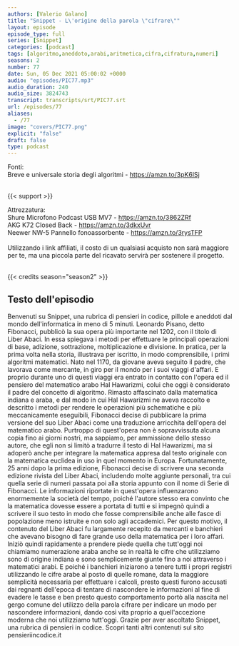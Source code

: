 ```yaml
---
authors: [Valerio Galano]
title: "Snippet - L\'origine della parola \"cifrare\""
layout: episode
episode_type: full
series: [Snippet]
categories: [podcast]
tags: [algoritmo,aneddoto,arabi,aritmetica,cifra,cifratura,numeri]
seasons: 2
number: 77
date: Sun, 05 Dec 2021 05:00:02 +0000
audio: "episodes/PIC77.mp3"
audio_duration: 240
audio_size: 3824743
transcript: transcripts/srt/PIC77.srt
url: /episodes/77
aliases: 
  - /77
image: "covers/PIC77.png"
explicit: "false"
draft: false
type: podcast
---
```

Fonti:<br />
Breve e universale storia degli algoritmi - <a href="https://amzn.to/3pK6lSj" rel="noopener">https://amzn.to/3pK6lSj</a> <br />
<br />


{{< support >}}

Attrezzatura:<br />
Shure Microfono Podcast USB MV7 - <a href="https://amzn.to/3862ZRf" rel="noopener">https://amzn.to/3862ZRf</a> <br />
AKG K72 Closed Back - <a href="https://amzn.to/3dkxUvr" rel="noopener">https://amzn.to/3dkxUvr</a> <br />
Neewer NW-5 Pannello fonoassorbente - <a href="https://amzn.to/3rysTFP" rel="noopener">https://amzn.to/3rysTFP</a> <br />
<br />
Utilizzando i link affiliati, il costo di un qualsiasi acquisto non sarà maggiore per te, ma una piccola parte del ricavato servirà per sostenere il progetto.<br />
<br />


{{< credits season="season2" >}}

<!-- more -->

## Testo dell'episodio

Benvenuti su Snippet, una rubrica di pensieri in codice, pillole e aneddoti dal mondo dell'informatica
in meno di 5 minuti.
Leonardo Pisano, detto Fibonacci, pubblicò la sua opera più importante nel 1202, con
il titolo di Liber Abaci.
In essa spiegava i metodi per effettuare le principali operazioni di base, adizione, sottrazione,
moltiplicazione e divisione.
In pratica, per la prima volta nella storia, illustrava per iscritto, in modo comprensibile,
i primi algoritmi matematici.
Nato nel 1170, da giovane aveva seguito il padre, che lavorava come mercante, in giro
per il mondo per i suoi viaggi d'affari.
E proprio durante uno di questi viaggi era entrato in contatto con l'opera ed il pensiero
del matematico arabo Hal Hawarizmi, colui che oggi è considerato il padre del concetto
di algoritmo.
Rimasto affascinato dalla matematica indiana e araba, e dal modo in cui Hal Hawarizmi ne
aveva raccolto e descritto i metodi per rendere le operazioni più schematiche e più meccanicamente
eseguibili, Fibonacci decise di pubblicare la prima versione del suo Liber Abaci come
una traduzione arricchita dell'opera del matematico arabo.
Purtroppo di quest'opera non è sopravvissuta alcuna copia fino ai giorni nostri, ma sappiamo,
per ammissione dello stesso autore, che egli non si limitò a tradurre il testo di Hal Hawarizmi,
ma si adoperò anche per integrare la matematica appresa dal testo originale con la matematica
euclidea in uso in quel momento in Europa.
Fortunatamente, 25 anni dopo la prima edizione, Fibonacci decise di scrivere una seconda edizione
rivista del Liber Abaci, includendo molte aggiunte personali, tra cui quella serie di
numeri passata poi alla storia appunto con il nome di Serie di Fibonacci.
Le informazioni riportate in quest'opera influenzarono enormemente la società del
tempo, poiché l'autore stesso era convinto che la matematica dovesse essere a portata
di tutti e si impegnò quindi a scrivere il suo testo in modo che fosse comprensibile
anche alle fasce di popolazione meno istruite e non solo agli accademici.
Per questo motivo, il contenuto del Liber Abaci fu largamente recepito da mercanti e
banchieri che avevano bisogno di fare grande uso della matematica per i loro affari.
Iniziò quindi rapidamente a prendere piede quella che tutt'oggi noi chiamiamo numerazione
araba anche se in realtà le cifre che utilizziamo sono di origine indiana e sono semplicemente
giunte fino a noi attraverso i matematici arabi.
E poiché i banchieri iniziarono a tenere tutti i propri registri utilizzando le cifre
arabe al posto di quelle romane, data la maggiore semplicità necessaria per effettuare i calcoli,
presto questi furono accusati dai regnanti dell'epoca di tentare di nascondere le informazioni
al fine di evadere le tasse e ben presto questo comportamento portò alla nascita nel gergo
comune del utilizzo della parola cifrare per indicare un modo per nascondere informazioni,
dando così vita proprio a quell'accezione moderna che noi utilizziamo tutt'oggi.
Grazie per aver ascoltato Snippet, una rubrica di pensieri in codice.
Scopri tanti altri contenuti sul sito pensieriincodice.it

